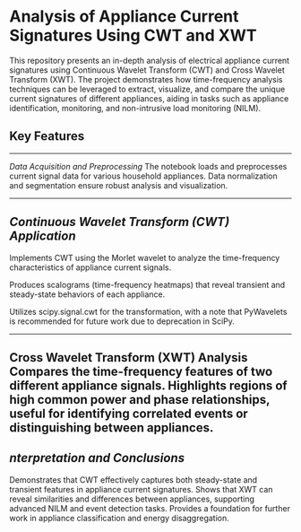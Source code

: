 # Analysis of Appliance Current Signatures Using CWT and XWT

This repository presents an in-depth analysis of electrical appliance current signatures using Continuous Wavelet Transform (CWT) and Cross Wavelet Transform (XWT). The project demonstrates how time-frequency analysis techniques can be leveraged to extract, visualize, and compare the unique current signatures of different appliances, aiding in tasks such as appliance identification, monitoring, and non-intrusive load monitoring (NILM).

## Key Features
---
*Data Acquisition and Preprocessing*
The notebook loads and preprocesses current signal data for various household appliances. Data normalization and segmentation ensure robust analysis and visualization.

---
*Continuous Wavelet Transform (CWT) Application*
-
Implements CWT using the Morlet wavelet to analyze the time-frequency characteristics of appliance current signals.

Produces scalograms (time-frequency heatmaps) that reveal transient and steady-state behaviors of each appliance.

Utilizes scipy.signal.cwt for the transformation, with a note that PyWavelets is recommended for future work due to deprecation in SciPy.

---
**Cross Wavelet Transform (XWT) Analysis**
Compares the time-frequency features of two different appliance signals.
Highlights regions of high common power and phase relationships, useful for identifying correlated events or distinguishing between appliances.
-
*nterpretation and Conclusions*
-
Demonstrates that CWT effectively captures both steady-state and transient features in appliance current signatures.
Shows that XWT can reveal similarities and differences between appliances, supporting advanced NILM and event detection tasks.
Provides a foundation for further work in appliance classification and energy disaggregation.
